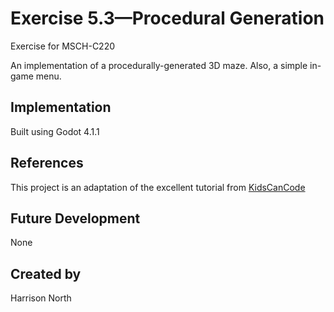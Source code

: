 # Exercise 5.3—Procedural Generation

Exercise for MSCH-C220

An implementation of a procedurally-generated 3D maze. Also, a simple in-game menu.

## Implementation

Built using Godot 4.1.1

## References

This project is an adaptation of the excellent tutorial from [KidsCanCode](https://kidscancode.org/blog/2018/08/godot3_procgen1/)

## Future Development

None

## Created by 

Harrison North
```

